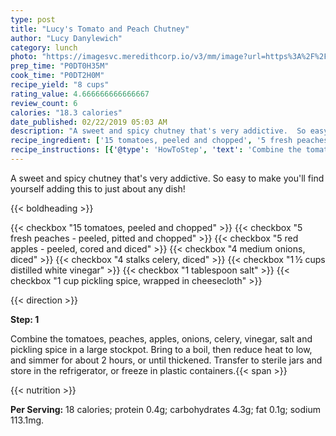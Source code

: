 ```yaml
---
type: post
title: "Lucy's Tomato and Peach Chutney"
author: "Lucy Danylewich"
category: lunch
photo: "https://imagesvc.meredithcorp.io/v3/mm/image?url=https%3A%2F%2Fimages.media-allrecipes.com%2Fuserphotos%2F1381292.jpg"
prep_time: "P0DT0H35M"
cook_time: "P0DT2H0M"
recipe_yield: "8 cups"
rating_value: 4.666666666666667
review_count: 6
calories: "18.3 calories"
date_published: 02/22/2019 05:03 AM
description: "A sweet and spicy chutney that's very addictive.  So easy to make you'll find yourself adding this to just about any dish!"
recipe_ingredient: ['15 tomatoes, peeled and chopped', '5 fresh peaches - peeled, pitted and chopped', '5 red apples - peeled, cored and diced', '4 medium onions, diced', '4 stalks celery, diced', '1\u2009½ cups distilled white vinegar', '1 tablespoon salt', '1 cup pickling spice, wrapped in cheesecloth']
recipe_instructions: [{'@type': 'HowToStep', 'text': 'Combine the tomatoes, peaches, apples, onions, celery, vinegar, salt and pickling spice in a large stockpot. Bring to a boil, then reduce heat to low, and simmer for about 2 hours, or until thickened. Transfer to sterile jars and store in the refrigerator, or freeze in plastic containers.\n'}]
---
```


A sweet and spicy chutney that's very addictive.  So easy to make you'll find yourself adding this to just about any dish! 

{{< boldheading >}}

{{< checkbox "15  tomatoes, peeled and chopped" >}}
{{< checkbox "5  fresh peaches - peeled, pitted and chopped" >}}
{{< checkbox "5  red apples - peeled, cored and diced" >}}
{{< checkbox "4  medium onions, diced" >}}
{{< checkbox "4 stalks celery, diced" >}}
{{< checkbox "1 ½ cups distilled white vinegar" >}}
{{< checkbox "1 tablespoon salt" >}}
{{< checkbox "1 cup pickling spice, wrapped in cheesecloth" >}}


{{< direction >}}

**Step: 1**

Combine the tomatoes, peaches, apples, onions, celery, vinegar, salt and pickling spice in a large stockpot. Bring to a boil, then reduce heat to low, and simmer for about 2 hours, or until thickened. Transfer to sterile jars and store in the refrigerator, or freeze in plastic containers.{{< span >}}

{{< nutrition >}}

**Per Serving:** 18 calories; protein 0.4g; carbohydrates 4.3g; fat 0.1g; sodium 113.1mg.